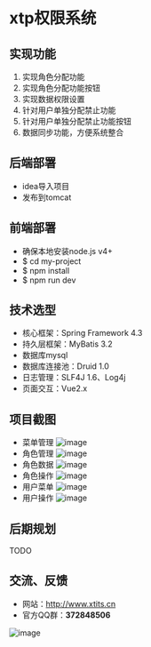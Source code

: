 # xtp权限系统
## 实现功能
1. 实现角色分配功能
2. 实现角色分配功能按钮
3. 实现数据权限设置
4. 针对用户单独分配禁止功能
5. 针对用户单独分配禁止功能按钮
6. 数据同步功能，方便系统整合

## 后端部署
- idea导入项目
- 发布到tomcat

## 前端部署
- 确保本地安装node.js v4+
- $ cd my-project
- $ npm install
- $ npm run dev

## 技术选型
- 核心框架：Spring Framework 4.3
- 持久层框架：MyBatis 3.2
- 数据库mysql
- 数据库连接池：Druid 1.0
- 日志管理：SLF4J 1.6、Log4j
- 页面交互：Vue2.x

## 项目截图
- 菜单管理
![image](http://shenghaijiang-git.oss-cn-shanghai.aliyuncs.com/xtp/1.png)
- 角色管理
![image](http://shenghaijiang-git.oss-cn-shanghai.aliyuncs.com/xtp/2.png)
- 角色数据
![image](http://shenghaijiang-git.oss-cn-shanghai.aliyuncs.com/xtp/3.png)
- 角色操作
![image](http://shenghaijiang-git.oss-cn-shanghai.aliyuncs.com/xtp/4.png)
- 用户菜单
![image](http://shenghaijiang-git.oss-cn-shanghai.aliyuncs.com/xtp/5.png)
- 用户操作
![image](http://shenghaijiang-git.oss-cn-shanghai.aliyuncs.com/xtp/6.png)

## 后期规划
TODO

## 交流、反馈
- 网站：http://www.xtits.cn
- 官方QQ群：**372848506**

![image](http://shenghaijiang-git.oss-cn-shanghai.aliyuncs.com/common/372848506.png)